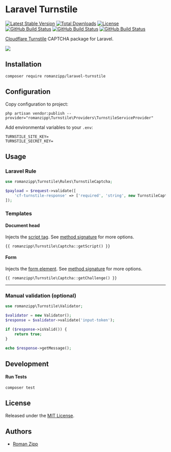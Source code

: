 # Laravel Turnstile

[![Latest Stable Version](https://img.shields.io/packagist/v/romanzipp/laravel-turnstile.svg?style=flat-square)](https://packagist.org/packages/romanzipp/laravel-turnstile)
[![Total Downloads](https://img.shields.io/packagist/dt/romanzipp/laravel-turnstile.svg?style=flat-square)](https://packagist.org/packages/romanzipp/laravel-turnstile)
[![License](https://img.shields.io/packagist/l/romanzipp/laravel-turnstile.svg?style=flat-square)](https://packagist.org/packages/romanzipp/laravel-turnstile)
[![GitHub Build Status](https://img.shields.io/github/workflow/status/romanzipp/Laravel-Turnstile/Tests?style=flat-square&label=Tests)](https://github.com/romanzipp/Laravel-Turnstile/actions)
[![GitHub Build Status](https://img.shields.io/github/workflow/status/romanzipp/Laravel-Turnstile/PHPStan?style=flat-square&label=PHPStan)](https://github.com/romanzipp/Laravel-Turnstile/actions)
[![GitHub Build Status](https://img.shields.io/github/workflow/status/romanzipp/Laravel-Turnstile/PHP-CS-Fixer?style=flat-square&label=PHP-CS-Fixer)](https://github.com/romanzipp/Laravel-Turnstile/actions)

[Cloudflare Turnstile](https://blog.cloudflare.com/turnstile-private-captcha-alternative/) CAPTCHA package for Laravel.

![](https://blog.cloudflare.com/content/images/2022/09/image4-21.png)

## Installation

```
composer require romanzipp/laravel-turnstile
```

## Configuration

Copy configuration to project:

```
php artisan vendor:publish --provider="romanzipp\Turnstile\Providers\TurnstileServiceProvider"
```

Add environmental variables to your `.env`:

```
TURNSTILE_SITE_KEY=
TURNSTILE_SECRET_KEY=
```

## Usage

### Laravel Rule

```php
use romanzipp\Turnstile\Rules\TurnstileCaptcha;

$payload = $request->validate([
    'cf-turnstile-response' => ['required', 'string', new TurnstileCaptcha()],
]);
```

### Templates

#### Document head

Injects the [script tag](https://developers.cloudflare.com/turnstile/get-started/client-side-rendering/). See [method signature](/src/Captcha.php) for more options.

```blade
{{ romanzipp\Turnstile\Captcha::getScript() }}
```

#### Form

Injects the [form element](https://developers.cloudflare.com/turnstile/get-started/client-side-rendering/). See [method signature](/src/Captcha.php) for more options.

```blade
{{ romanzipp\Turnstile\Captcha::getChallenge() }}
```

---

### Manual validation (optional)

```php
use romanzipp\Turnstile\Validator;

$validator = new Validator();
$response = $validator->validate('input-token');

if ($response->isValid()) {
    return true;
}

echo $response->getMessage();
```

## Development

#### Run Tests

```shell
composer test
```

## License

Released under the [MIT License](LICENSE.md).

## Authors

- [Roman Zipp](https://github.com/romanzipp)
